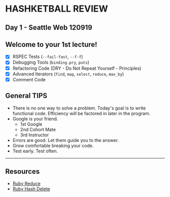 # HASHKETBALL REVIEW

## Day 1 - Seattle Web 120919

## Welcome to your 1st lecture!

- [X] RSPEC Tests (`--fail-fast`, `--f-f`)
- [X] Debugging Tools (`binding.pry`, `puts`)
- [X] Refactoring Code (DRY - Do Not Repeat Yourself - Principles)
- [X] Advanced Iterators (`find`, `map`, `select`, `reduce`, `max_by`)
- [X] Comment Code

## General TIPS

- There is no one way to solve a problem. Today's goal is to write functional code. Efficiency will be factored in later in the program.
- Google is your friend. 
    - 1st Google
    - 2nd Cohort Mate
    - 3rd Instructor
- Errors are good. Let them guide you to the answer.
- Grow comfortable breaking your code.
- Test early. Test often.

***

## Resources

- [Ruby Reduce](http://flats.github.io/blog/2015/12/02/getting-to-know-rubys-map-and-reduce/)
- [Ruby Hash Delete](https://www.geeksforgeeks.org/ruby-hash-delete-function/)